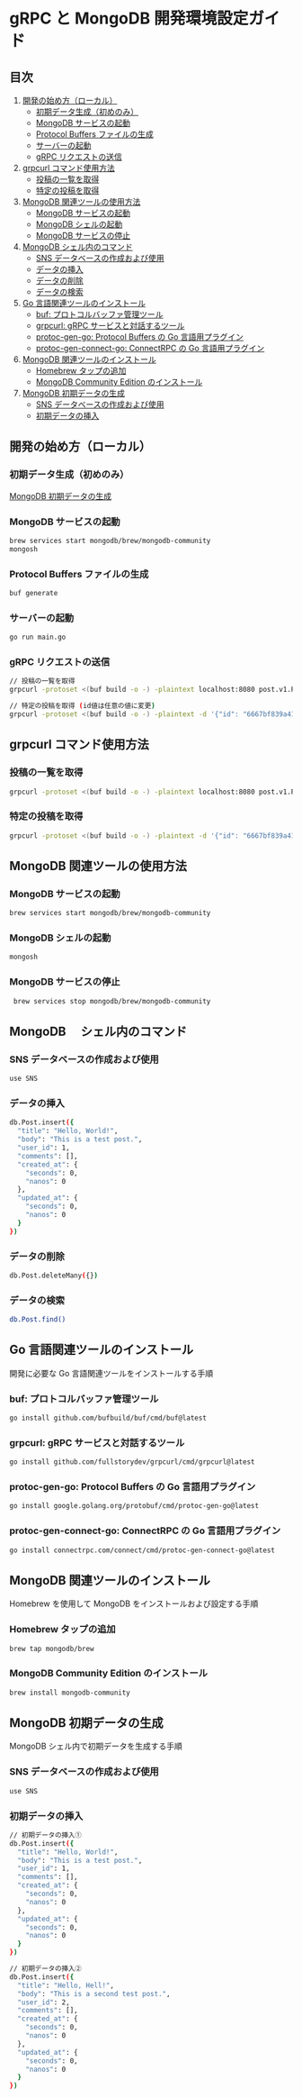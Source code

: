 # gRPC と MongoDB 開発環境設定ガイド

## 目次

1. [開発の始め方（ローカル）](#開発の始め方ローカル)
   - [初期データ生成（初めのみ）](#初期データ生成初めのみ)
   - [MongoDB サービスの起動](#mongodb-サービスの起動)
   - [Protocol Buffers ファイルの生成](#protocol-buffers-ファイルの生成)
   - [サーバーの起動](#サーバーの起動)
   - [gRPC リクエストの送信](#grpc-リクエストの送信)
2. [grpcurl コマンド使用方法](#grpcurl-コマンド使用方法)
   - [投稿の一覧を取得](#投稿の一覧を取得)
   - [特定の投稿を取得](#特定の投稿を取得)
3. [MongoDB 関連ツールの使用方法](#mongodb-関連ツールの使用方法)
   - [MongoDB サービスの起動](#mongodb-サービスの起動-1)
   - [MongoDB シェルの起動](#mongodb-シェルの起動)
   - [MongoDB サービスの停止](#mongodb-サービスの停止)
4. [MongoDB シェル内のコマンド](#mongodb-シェル内のコマンド)
   - [SNS データベースの作成および使用](#sns-データベースの作成および使用)
   - [データの挿入](#データの挿入)
   - [データの削除](#データの削除)
   - [データの検索](#データの検索)
5. [Go 言語関連ツールのインストール](#go-言語関連ツールのインストール)
   - [buf: プロトコルバッファ管理ツール](#buf-プロトコルバッファ管理ツール)
   - [grpcurl: gRPC サービスと対話するツール](#grpcurl-grpc-サービスと対話するツール)
   - [protoc-gen-go: Protocol Buffers の Go 言語用プラグイン](#protoc-gen-go-protocol-buffers-の-go-言語用プラグイン)
   - [protoc-gen-connect-go: ConnectRPC の Go 言語用プラグイン](#protoc-gen-connect-go-connectrpc-の-go-言語用プラグイン)
6. [MongoDB 関連ツールのインストール](#mongodb-関連ツールのインストール)
   - [Homebrew タップの追加](#homebrew-タップの追加)
   - [MongoDB Community Edition のインストール](#mongodb-community-edition-のインストール)
7. [MongoDB 初期データの生成](#mongodb-初期データの生成)
   - [SNS データベースの作成および使用](#sns-データベースの作成および使用-1)
   - [初期データの挿入](#初期データの挿入)

## 開発の始め方（ローカル）

### 初期データ生成（初めのみ）

[MongoDB 初期データの生成](#mongodb-初期データの生成)

### MongoDB サービスの起動

```bash
brew services start mongodb/brew/mongodb-community
mongosh
```

### Protocol Buffers ファイルの生成

```bash
buf generate
```

### サーバーの起動

```bash
go run main.go
```

### gRPC リクエストの送信

```bash
// 投稿の一覧を取得
grpcurl -protoset <(buf build -o -) -plaintext localhost:8080 post.v1.PostService/PostList

// 特定の投稿を取得 (id値は任意の値に変更)
grpcurl -protoset <(buf build -o -) -plaintext -d '{"id": "6667bf839a410579d080476e"}' localhost:8080 post.v1.PostService/Post
```

## grpcurl コマンド使用方法

### 投稿の一覧を取得

```bash
grpcurl -protoset <(buf build -o -) -plaintext localhost:8080 post.v1.PostService/PostList
```

### 特定の投稿を取得

```bash
grpcurl -protoset <(buf build -o -) -plaintext -d '{"id": "6667bf839a410579d080476e"}' localhost:8080 post.v1.PostService/Post
```

## MongoDB 関連ツールの使用方法

### MongoDB サービスの起動

```bash
brew services start mongodb/brew/mongodb-community
```

### MongoDB シェルの起動

```bash
mongosh
```

### MongoDB サービスの停止

```bash
 brew services stop mongodb/brew/mongodb-community
```

## MongoDB 　シェル内のコマンド

### SNS データベースの作成および使用

```bash
use SNS
```

### データの挿入

```bash
db.Post.insert({
  "title": "Hello, World!",
  "body": "This is a test post.",
  "user_id": 1,
  "comments": [],
  "created_at": {
    "seconds": 0,
    "nanos": 0
  },
  "updated_at": {
    "seconds": 0,
    "nanos": 0
  }
})
```

### データの削除

```bash
db.Post.deleteMany({})
```

### データの検索

```bash
db.Post.find()
```

## Go 言語関連ツールのインストール

開発に必要な Go 言語関連ツールをインストールする手順

### buf: プロトコルバッファ管理ツール

```bash
go install github.com/bufbuild/buf/cmd/buf@latest
```

### grpcurl: gRPC サービスと対話するツール

```bash
go install github.com/fullstorydev/grpcurl/cmd/grpcurl@latest
```

### protoc-gen-go: Protocol Buffers の Go 言語用プラグイン

```bash
go install google.golang.org/protobuf/cmd/protoc-gen-go@latest
```

### protoc-gen-connect-go: ConnectRPC の Go 言語用プラグイン

```bash
go install connectrpc.com/connect/cmd/protoc-gen-connect-go@latest
```

## MongoDB 関連ツールのインストール

Homebrew を使用して MongoDB をインストールおよび設定する手順

### Homebrew タップの追加

```bash
brew tap mongodb/brew
```

### MongoDB Community Edition のインストール

```bash
brew install mongodb-community
```

## MongoDB 初期データの生成

MongoDB シェル内で初期データを生成する手順

### SNS データベースの作成および使用

```bash
use SNS
```

### 初期データの挿入

```bash
// 初期データの挿入①
db.Post.insert({
  "title": "Hello, World!",
  "body": "This is a test post.",
  "user_id": 1,
  "comments": [],
  "created_at": {
    "seconds": 0,
    "nanos": 0
  },
  "updated_at": {
    "seconds": 0,
    "nanos": 0
  }
})

// 初期データの挿入②
db.Post.insert({
  "title": "Hello, Hell!",
  "body": "This is a second test post.",
  "user_id": 2,
  "comments": [],
  "created_at": {
    "seconds": 0,
    "nanos": 0
  },
  "updated_at": {
    "seconds": 0,
    "nanos": 0
  }
})
```
